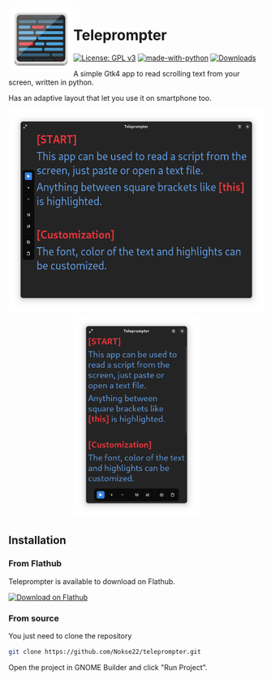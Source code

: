 <img height="128" src="data/icons/hicolor/scalable/apps/io.github.nokse22.teleprompter.svg" align="left"/> 
  
 # Teleprompter 
  [![License: GPL v3](https://img.shields.io/badge/License-GPLv3-blue.svg)](https://www.gnu.org/licenses/gpl-3.0)
  [![made-with-python](https://img.shields.io/badge/Made%20with-Python-ff7b3f.svg)](https://www.python.org/)
  [![Downloads](https://img.shields.io/badge/dynamic/json?color=brightgreen&label=Flathub%20Downloads&query=%24.installs_total&url=https%3A%2F%2Fflathub.org%2Fapi%2Fv2%2Fstats%2Fio.github.nokse22.teleprompter)](https://flathub.org/apps/details/io.github.nokse22.teleprompter)

  
<p>
A simple Gtk4 app to read scrolling text from your screen, written in python.
  
  Has an adaptive layout that let you use it on smartphone too.
  </p>
  <div align="center">
  <img src="data/resources/Screenshot 1.png" height="400"/>
  <img src="data/resources/Screenshot 2.png" height="400"/>
  </div>
  
  
</div>

## Installation

### From Flathub

Teleprompter is available to download on Flathub.

<a href='https://flathub.org/apps/details/io.github.nokse22.teleprompter'><img width='240' alt='Download on Flathub' src='https://flathub.org/assets/badges/flathub-badge-en.png'/></a>

### From source

You just need to clone the repository

```sh
git clone https://github.com/Nokse22/teleprompter.git
```

Open the project in GNOME Builder and click "Run Project".


